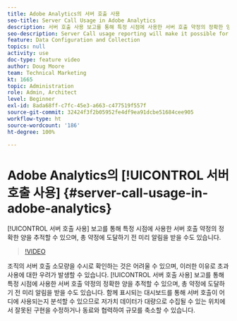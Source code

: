 ```yaml
---
title: Adobe Analytics의 서버 호출 사용
seo-title: Server Call Usage in Adobe Analytics
description: 서버 호출 사용 보고를 통해 특정 시점에 사용한 서버 호출 약정의 정확한 양을 추적할 수 있으며, 총 약정에 도달하기 전 미리 알림을 받을 수도 있습니다.
seo-description: Server Call usage reporting will make it possible for you to track exactly how much of your server call commitment you’ve used at any point in time, and will also proactively alert you when you are approaching your total commitment.
feature: Data Configuration and Collection
topics: null
activity: use
doc-type: feature video
author: Doug Moore
team: Technical Marketing
kt: 1665
topic: Administration
role: Admin, Architect
level: Beginner
exl-id: 8ada68ff-c7fc-45e3-a663-c477519f557f
source-git-commit: 32424f3f2b05952fe4df9ea91dcbe51684cee905
workflow-type: ht
source-wordcount: '186'
ht-degree: 100%

---
```


# Adobe Analytics의 [!UICONTROL 서버 호출 사용] {#server-call-usage-in-adobe-analytics}

[!UICONTROL 서버 호출 사용] 보고를 통해 특정 시점에 사용한 서버 호출 약정의 정확한 양을 추적할 수 있으며, 총 약정에 도달하기 전 미리 알림을 받을 수도 있습니다.

>[!VIDEO](https://video.tv.adobe.com/v/23137/?quality=12)

조직의 서버 호출 소모량을 수시로 확인하는 것은 어려울 수 있으며, 이러한 이유로 초과 사용에 대한 우려가 발생할 수 있습니다. [!UICONTROL 서버 호출 사용] 보고를 통해 특정 시점에 사용한 서버 호출 약정의 정확한 양을 추적할 수 있으며, 총 약정에 도달하기 전 미리 알림을 받을 수도 있습니다. 함께 표시되는 대시보드를 통해 서버 호출이 어디에 사용되는지 분석할 수 있으므로 저가치 데이터가 대량으로 수집될 수 있는 위치에서 잘못된 구현을 수정하거나 동료와 협력하여 규모를 축소할 수 있습니다.
